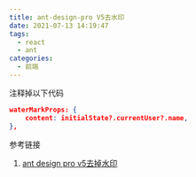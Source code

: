 ```yaml
---
title: ant-design-pro V5去水印
date: 2021-07-13 14:19:47
tags:
  - react
  - ant
categories:
  - 前端
---
```


注释掉以下代码
```json
waterMarkProps: {
	content: initialState?.currentUser?.name,
},
```


参考链接

1. [ant design pro v5去掉水印](https://blog.csdn.net/silence_pinot/article/details/116797572)